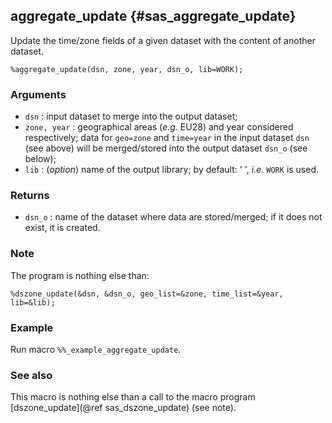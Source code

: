 ## aggregate_update {#sas_aggregate_update}
Update the time/zone fields of a given dataset with the content of another dataset.

	%aggregate_update(dsn, zone, year, dsn_o, lib=WORK);

### Arguments
* `dsn` : input dataset to merge into the output dataset;
* `zone, year` : geographical areas (_e.g._ EU28) and year considered respectively; data for
 	`geo=zone` and `time=year` in the input dataset `dsn` (see above) will be merged/stored 
	into the output dataset `dsn_o` (see below);
* `lib` : (_option_) name of the output library; by default: ' ', _i.e._ `WORK` is used.

### Returns
* `dsn_o` : name of the dataset where data are stored/merged; if it does not exist, it is
	created.

### Note
The program is nothing else than:

	%dszone_update(&dsn, &dsn_o, geo_list=&zone, time_list=&year, lib=&lib);

### Example
Run macro `%%_example_aggregate_update`.

### See also
This macro is nothing else than a call to the macro program [dszone_update](@ref sas_dszone_update) (see note).

